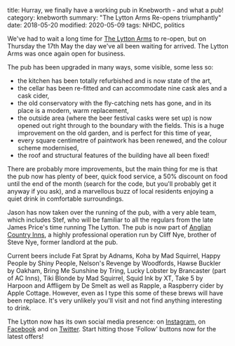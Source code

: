 title: Hurray, we finally have a working pub in Knebworth - and what a pub!
category: knebworth
summary: "The Lytton Arms Re-opens triumphantly"
date: 2018-05-20
modified: 2020-05-09
tags: NHDC, politics

We've had to wait a long time for [The Lytton Arms](http://www.thelyttonarms.co.uk/) to re-open, but on Thursday the 17th May the day we've all been waiting for arrived. The Lytton Arms was once again open for business.

The pub has been upgraded in many ways, some visible, some less so:
- the kitchen has been totally refurbished and is now state of the art,
- the cellar has been re-fitted and can accommodate nine cask ales and a cask cider,
- the old conservatory with the fly-catching nets has gone, and in its place is a modern, warm replacement,
- the outside area (where the beer festival casks were set up) is now opened out right through to the boundary with the fields. This is a huge improvement on the old garden, and is perfect for this time of year,
- every square centimetre of paintwork has been renewed, and the colour scheme modernised,
- the roof and structural features of the building have all been fixed!

There are probably more improvements, but the main thing for me is that the pub now has plenty of beer, quick food service, a 50% discount on food until the end of the month (search for the code, but you'll probably get it anyway if you ask), and a marvellous buzz of local residents enjoying a quiet drink in comfortable surroundings.

Jason has now taken over the running of the pub, with a very able team, which includes Stef, who will be familiar to all the regulars from the late James Price's time running The Lytton. The pub is now part of [Anglian Country Inns](http://www.acinns.co.uk/), a highly professional operation run by Cliff Nye, brother of Steve Nye, former landlord at the pub.

Current beers include Fat Sprat by Adnams,  Koha by Mad Squirrel, Happy People by Shiny People, Nelson's Revenge by Woodfords, Hawse Buckler by Oakham, Bring Me Sunshine by Tring, Lucky Lobster by Brancaster (part of AC Inns), Tiki Blonde by Mad Squirrel, Squid Ink by XT, Take 5 by Harpoon and Affligem by De Smelt as well as Rapple, a Raspberry cider by Apple Cottage. However, even as I type this some of these brews will have been replace. It's very unlikely you'll visit and not find anything interesting to drink.

The Lytton now has its own social media presence: on [Instagram](https://www.instagram.com/TheLyttonArms/), on [Facebook](https://www.facebook.com/lyttonarms/) and on [Twitter](https://twitter.com/TheLyttonArms). Start hitting those 'Follow' buttons now for the latest offers!
